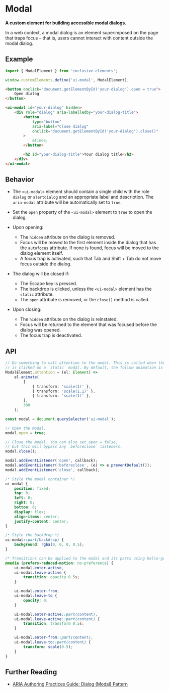 # Modal

**A custom element for building accessible modal dialogs.**

In a web context, a modal dialog is an element superimposed on the page that traps focus – that is, users cannot interact with content outside the modal dialog.

## Example

```js
import { ModalElement } from 'inclusive-elements';

window.customElements.define('ui-modal', ModalElement);
```

```html
<button onclick="document.getElementById('your-dialog').open = true">
    Open dialog
</button>

<ui-modal id="your-dialog" hidden>
    <div role="dialog" aria-labelledby="your-dialog-title">
        <button
            type="button"
            aria-label="Close dialog"
            onclick="document.getElementById('your-dialog').close()"
        >
            &times;
        </button>

        <h2 id="your-dialog-title">Your dialog title</h2>
    </div>
</ui-modal>
```

## Behavior

-   The `<ui-modal>` element should contain a single child with the role `dialog` or `alertdialog` and an appropriate label and description. The `aria-modal` attribute will be automatically set to `true`.

-   Set the `open` property of the `<ui-modal>` element to `true` to open the dialog.

-   Upon opening:

    -   The `hidden` attribute on the dialog is removed.
    -   Focus will be moved to the first element inside the dialog that has the `autofocus` attribute. If none is found, focus will be moved to the dialog element itself.
    -   A focus trap is activated, such that Tab and Shift + Tab do not move focus outside the dialog.

-   The dialog will be closed if:

    -   The Escape key is pressed.
    -   The backdrop is clicked, unless the `<ui-modal>` element has the `static` attribute.
    -   The `open` attribute is removed, or the `close()` method is called.

-   Upon closing:
    -   The `hidden` attribute on the dialog is reinstated.
    -   Focus will be returned to the element that was focused before the dialog was opened.
    -   The focus trap is deactivated.

## API

```ts
// Do something to call attention to the modal. This is called when the backdrop
// is clicked on a `static` modal. By default, the follow animation is used.
ModalElement.attention = (el: Element) =>
    el.animate(
        [
            { transform: 'scale(1)' },
            { transform: 'scale(1.1)' },
            { transform: 'scale(1)' },
        ],
        300
    );

const modal = document.querySelector('ui-modal');

// Open the modal.
modal.open = true;

// Close the modal. You can also set open = false,
// but this will bypass any `beforeclose` listeners.
modal.close();

modal.addEventListener('open', callback);
modal.addEventListener('beforeclose', (e) => e.preventDefault());
modal.addEventListener('close', callback);
```

```css
/* Style the modal container */
ui-modal {
    position: fixed;
    top: 0;
    left: 0;
    right: 0;
    bottom: 0;
    display: flex;
    align-items: center;
    justify-content: center;
}

/* Style the backdrop */
ui-modal::part(backdrop) {
    background: rgba(0, 0, 0, 0.5);
}

/* Transitions can be applied to the modal and its parts using hello-goodbye */
@media (prefers-reduced-motion: no-preference) {
    ui-modal.enter-active,
    ui-modal.leave-active {
        transition: opacity 0.5s;
    }

    ui-modal.enter-from,
    ui-modal.leave-to {
        opacity: 0;
    }

    ui-modal.enter-active::part(content),
    ui-modal.leave-active::part(content) {
        transition: transform 0.5s;
    }

    ui-modal.enter-from::part(content),
    ui-modal.leave-to::part(content) {
        transform: scale(0.5);
    }
}
```

## Further Reading

-   [ARIA Authoring Practices Guide: Dialog (Modal) Pattern](https://www.w3.org/WAI/ARIA/apg/patterns/dialog-modal/)

